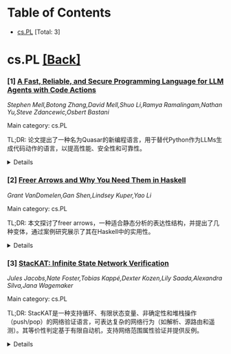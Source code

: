 <div id=toc></div>

# Table of Contents

- [cs.PL](#cs.PL) [Total: 3]


<div id='cs.PL'></div>

# cs.PL [[Back]](#toc)

### [1] [A Fast, Reliable, and Secure Programming Language for LLM Agents with Code Actions](https://arxiv.org/abs/2506.12202)
*Stephen Mell,Botong Zhang,David Mell,Shuo Li,Ramya Ramalingam,Nathan Yu,Steve Zdancewic,Osbert Bastani*

Main category: cs.PL

TL;DR: 论文提出了一种名为Quasar的新编程语言，用于替代Python作为LLMs生成代码动作的语言，以提高性能、安全性和可靠性。


<details>
  <summary>Details</summary>
Motivation: Python在性能、安全性和可靠性方面的不足促使研究者开发更适合LLMs生成代码动作的语言。

Method: 设计Quasar语言，支持自动并行化、不确定性量化和安全特性，并将LLMs生成的Python子集代码自动转换为Quasar。

Result: 在ViperGPT视觉问答代理上测试，Quasar使执行时间减少42%，用户批准交互减少52%，并通过共形预测提高可靠性。

Conclusion: Quasar是一种有效的替代方案，能在保持性能的同时显著提升LLMs生成代码的效率、安全性和可靠性。

Abstract: Modern large language models (LLMs) are often deployed as agents, calling
external tools adaptively to solve tasks. Rather than directly calling tools,
it can be more effective for LLMs to write code to perform the tool calls,
enabling them to automatically generate complex control flow such as
conditionals and loops. Such code actions are typically provided as Python
code, since LLMs are quite proficient at it; however, Python may not be the
ideal language due to limited built-in support for performance, security, and
reliability. We propose a novel programming language for code actions, called
Quasar, which has several benefits: (1) automated parallelization to improve
performance, (2) uncertainty quantification to improve reliability and mitigate
hallucinations, and (3) security features enabling the user to validate
actions. LLMs can write code in a subset of Python, which is automatically
transpiled to Quasar. We evaluate our approach on the ViperGPT visual question
answering agent, applied to the GQA dataset, demonstrating that LLMs with
Quasar actions instead of Python actions retain strong performance, while
reducing execution time when possible by 42%, improving security by reducing
user approval interactions when possible by 52%, and improving reliability by
applying conformal prediction to achieve a desired target coverage level.

</details>


### [2] [Freer Arrows and Why You Need Them in Haskell](https://arxiv.org/abs/2506.12212)
*Grant VanDomelen,Gan Shen,Lindsey Kuper,Yao Li*

Main category: cs.PL

TL;DR: 本文探讨了freer arrows，一种适合静态分析的表达性结构，并提出了几种变体，通过案例研究展示了其在Haskell中的实用性。


<details>
  <summary>Details</summary>
Motivation: freer monads虽然表达性强，但不适合静态分析，因此需要探索更适合静态分析的替代结构。

Method: 提出几种freer arrows的变体，并通过choreographic programming的案例研究验证其有效性。

Result: 展示了freer arrows在Haskell中的实用性，特别是在静态分析方面的优势。

Conclusion: freer arrows是一种适合静态分析的表达性结构，为相关领域提供了新的可能性。

Abstract: Freer monads are a useful structure commonly used in various domains due to
their expressiveness. However, a known issue with freer monads is that they are
not amenable to static analysis. This paper explores freer arrows, a relatively
expressive structure that is amenable to static analysis. We propose several
variants of freer arrows. We conduct a case study on choreographic programming
to demonstrate the usefulness of freer arrows in Haskell.

</details>


### [3] [StacKAT: Infinite State Network Verification](https://arxiv.org/abs/2506.13383)
*Jules Jacobs,Nate Foster,Tobias Kappé,Dexter Kozen,Lily Saada,Alexandra Silva,Jana Wagemaker*

Main category: cs.PL

TL;DR: StacKAT是一种支持循环、有限状态变量、非确定性和堆栈操作（push/pop）的网络验证语言，可表达复杂的网络行为（如解析、源路由和遥测）。其等价性判定基于有限自动机，支持网络范围属性验证并提供反例。


<details>
  <summary>Details</summary>
Motivation: 现有语言（如NetKAT）难以建模复杂的网络行为（如解析和源路由），因此开发StacKAT以填补这一空白。

Method: 通过将变量和堆栈视为网络包的头部和内容，设计StacKAT语言，并基于有限自动机开发等价性判定程序。

Result: StacKAT能表达更广泛的网络行为，且其等价性判定程序支持验证网络属性并提供反例。

Conclusion: StacKAT为复杂网络行为建模和验证提供了有效工具，其理论框架（包括等价性判定和公理化）完备且实用。

Abstract: We develop StacKAT, a network verification language featuring loops, finite
state variables, nondeterminism, and - most importantly - access to a stack
with accompanying push and pop operations. By viewing the variables and stack
as the (parsed) headers and (to-be-parsed) contents of a network packet,
StacKAT can express a wide range of network behaviors including parsing, source
routing, and telemetry. These behaviors are difficult or impossible to model
using existing languages like NetKAT. We develop a decision procedure for
StacKAT program equivalence, based on finite automata. This decision procedure
provides the theoretical basis for verifying network-wide properties and is
able to provide counterexamples for inequivalent programs. Finally, we provide
an axiomatization of StacKAT equivalence and establish its completeness.

</details>
